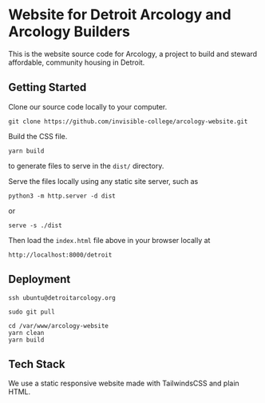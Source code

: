# Website for Detroit Arcology and Arcology Builders

This is the website source code for Arcology, a project to build and steward affordable, community housing 
in Detroit.

## Getting Started

Clone our source code locally to your computer.
```
git clone https://github.com/invisible-college/arcology-website.git
```

Build the CSS file.

```
yarn build
```
to generate files to serve in the `dist/` directory.

Serve the files locally using any static site server, such as
```
python3 -m http.server -d dist
```
or
```
serve -s ./dist
```

Then load the `index.html` file above in your browser locally at
```
http://localhost:8000/detroit
```

## Deployment

```
ssh ubuntu@detroitarcology.org

sudo git pull

cd /var/www/arcology-website
yarn clean
yarn build
```



## Tech Stack

We use a static responsive website made with TailwindsCSS and plain HTML.
